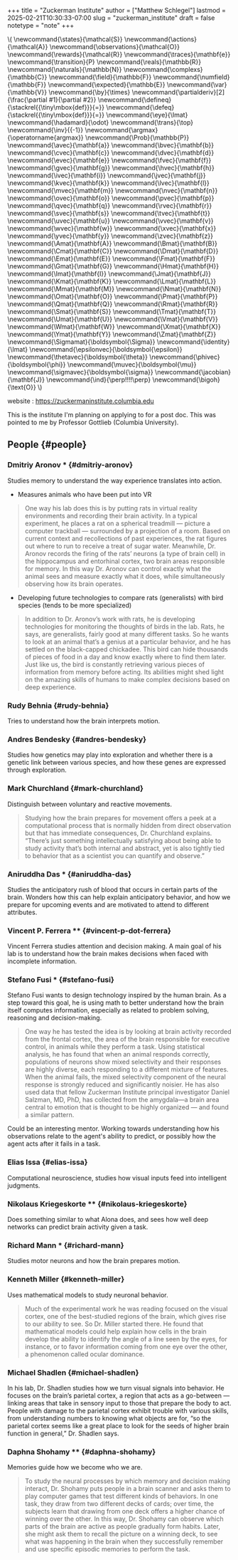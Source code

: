 +++
title = "Zuckerman Institute"
author = ["Matthew Schlegel"]
lastmod = 2025-02-21T10:30:33-07:00
slug = "zuckerman_institute"
draft = false
notetype = "note"
+++

\\( \newcommand{\states}{\mathcal{S}}
\newcommand{\actions}{\mathcal{A}}
\newcommand{\observations}{\mathcal{O}}
\newcommand{\rewards}{\mathcal{R}}
\newcommand{\traces}{\mathbf{e}}
\newcommand{\transition}{P}
\newcommand{\reals}{\mathbb{R}}
\newcommand{\naturals}{\mathbb{N}}
\newcommand{\complexs}{\mathbb{C}}
\newcommand{\field}{\mathbb{F}}
\newcommand{\numfield}{\mathbb{F}}
\newcommand{\expected}{\mathbb{E}}
\newcommand{\var}{\mathbb{V}}
\newcommand{\by}{\times}
\newcommand{\partialderiv}[2]{\frac{\partial #1}{\partial #2}}
\newcommand{\defineq}{\stackrel{{\tiny\mbox{def}}}{=}}
\newcommand{\defeq}{\stackrel{{\tiny\mbox{def}}}{=}}
\newcommand{\eye}{\Imat}
\newcommand{\hadamard}{\odot}
\newcommand{\trans}{\top}
\newcommand{\inv}{{-1}}
\newcommand{\argmax}{\operatorname{argmax}}
\newcommand{\Prob}{\mathbb{P}}
\newcommand{\avec}{\mathbf{a}}
\newcommand{\bvec}{\mathbf{b}}
\newcommand{\cvec}{\mathbf{c}}
\newcommand{\dvec}{\mathbf{d}}
\newcommand{\evec}{\mathbf{e}}
\newcommand{\fvec}{\mathbf{f}}
\newcommand{\gvec}{\mathbf{g}}
\newcommand{\hvec}{\mathbf{h}}
\newcommand{\ivec}{\mathbf{i}}
\newcommand{\jvec}{\mathbf{j}}
\newcommand{\kvec}{\mathbf{k}}
\newcommand{\lvec}{\mathbf{l}}
\newcommand{\mvec}{\mathbf{m}}
\newcommand{\nvec}{\mathbf{n}}
\newcommand{\ovec}{\mathbf{o}}
\newcommand{\pvec}{\mathbf{p}}
\newcommand{\qvec}{\mathbf{q}}
\newcommand{\rvec}{\mathbf{r}}
\newcommand{\svec}{\mathbf{s}}
\newcommand{\tvec}{\mathbf{t}}
\newcommand{\uvec}{\mathbf{u}}
\newcommand{\vvec}{\mathbf{v}}
\newcommand{\wvec}{\mathbf{w}}
\newcommand{\xvec}{\mathbf{x}}
\newcommand{\yvec}{\mathbf{y}}
\newcommand{\zvec}{\mathbf{z}}
\newcommand{\Amat}{\mathbf{A}}
\newcommand{\Bmat}{\mathbf{B}}
\newcommand{\Cmat}{\mathbf{C}}
\newcommand{\Dmat}{\mathbf{D}}
\newcommand{\Emat}{\mathbf{E}}
\newcommand{\Fmat}{\mathbf{F}}
\newcommand{\Gmat}{\mathbf{G}}
\newcommand{\Hmat}{\mathbf{H}}
\newcommand{\Imat}{\mathbf{I}}
\newcommand{\Jmat}{\mathbf{J}}
\newcommand{\Kmat}{\mathbf{K}}
\newcommand{\Lmat}{\mathbf{L}}
\newcommand{\Mmat}{\mathbf{M}}
\newcommand{\Nmat}{\mathbf{N}}
\newcommand{\Omat}{\mathbf{O}}
\newcommand{\Pmat}{\mathbf{P}}
\newcommand{\Qmat}{\mathbf{Q}}
\newcommand{\Rmat}{\mathbf{R}}
\newcommand{\Smat}{\mathbf{S}}
\newcommand{\Tmat}{\mathbf{T}}
\newcommand{\Umat}{\mathbf{U}}
\newcommand{\Vmat}{\mathbf{V}}
\newcommand{\Wmat}{\mathbf{W}}
\newcommand{\Xmat}{\mathbf{X}}
\newcommand{\Ymat}{\mathbf{Y}}
\newcommand{\Zmat}{\mathbf{Z}}
\newcommand{\Sigmamat}{\boldsymbol{\Sigma}}
\newcommand{\identity}{\Imat}
\newcommand{\epsilonvec}{\boldsymbol{\epsilon}}
\newcommand{\thetavec}{\boldsymbol{\theta}}
\newcommand{\phivec}{\boldsymbol{\phi}}
\newcommand{\muvec}{\boldsymbol{\mu}}
\newcommand{\sigmavec}{\boldsymbol{\sigma}}
\newcommand{\jacobian}{\mathbf{J}}
\newcommand{\ind}{\perp\!\!\!\!\perp}
\newcommand{\bigoh}{\text{O}}
\\)

website
: <https://zuckermaninstitute.columbia.edu>

This is the institute I'm planning on applying to for a post doc. This was pointed to me by Professor Gottlieb (Columbia University).


## People {#people}


### Dmitriy Aronov **\*** {#dmitriy-aronov}

Studies memory to understand the way experience translates into action.

-   Measures animals who have been put into VR

> One way his lab does this is by putting rats in virtual reality environments and recording their brain activity. In a typical experiment, he places a rat on a spherical treadmill — picture a computer trackball — surrounded by a projection of a room. Based on current context and recollections of past experiences, the rat figures out where to run to receive a treat of sugar water. Meanwhile, Dr. Aronov records the firing of the rats’ neurons (a type of brain cell) in the hippocampus and entorhinal cortex, two brain areas responsible for memory. In this way Dr. Aronov can control exactly what the animal sees and measure exactly what it does, while simultaneously observing how its brain operates.

-   Developing future technologies to compare rats (generalists) with bird species (tends to be more specialized)

> In addition to Dr. Aronov’s work with rats, he is developing technologies for monitoring the thoughts of birds in the lab. Rats, he says, are generalists, fairly good at many different tasks. So he wants to look at an animal that’s a genius at a particular behavior, and he has settled on the black-capped chickadee. This bird can hide thousands of pieces of food in a day and know exactly where to find them later. Just like us, the bird is constantly retrieving various pieces of information from memory before acting. Its abilities might shed light on the amazing skills of humans to make complex decisions based on deep experience.


### Rudy Behnia {#rudy-behnia}

Tries to understand how the brain interprets motion.


### Andres Bendesky {#andres-bendesky}

Studies how genetics may play into exploration and whether there is a genetic link between various species, and how these genes are expressed through exploration.


### Mark Churchland {#mark-churchland}

Distinguish between voluntary and reactive movements.

> Studying how the brain prepares for movement offers a peek at a computational process that is normally hidden from direct observation but that has immediate consequences, Dr. Churchland explains. “There’s just something intellectually satisfying about being able to study activity that’s both internal and abstract, yet is also tightly tied to behavior that as a scientist you can quantify and observe.”


### Aniruddha Das **\*** {#aniruddha-das}

Studies the anticipatory rush of blood that occurs in certain parts of the brain. Wonders how this can help explain anticipatory behavior, and how we prepare for upcoming events and are motivated to attend to different attributes.


### Vincent P. Ferrera \*\* {#vincent-p-dot-ferrera}

Vincent Ferrera studies attention and decision making. A main goal of his lab is to understand how the brain makes decisions when faced with incomplete information.


### Stefano Fusi \* {#stefano-fusi}

Stefano Fusi wants to design technology inspired by the human brain. As a step toward this goal, he is using math to better understand how the brain itself computes information, especially as related to problem solving, reasoning and decision-making.

> One way he has tested the idea is by looking at brain activity recorded from the frontal cortex, the area of the brain responsible for executive control, in animals while they perform a task. Using statistical analysis, he has found that when an animal responds correctly, populations of neurons show mixed selectivity and their responses are highly diverse, each responding to a different mixture of features. When the animal fails, the mixed selectivity component of the neural response is strongly reduced and significantly noisier. He has also used data that fellow Zuckerman Institute principal investigator Daniel Salzman, MD, PhD, has collected from the amygdala—a brain area central to emotion that is thought to be highly organized — and found a similar pattern.

Could be an interesting mentor. Working towards understanding how his observations relate to the agent's ability to predict, or possibly how the agent acts after it fails in a task.


### Elias Issa {#elias-issa}

Computational neuroscience, studies how visual inputs feed into intelligent judgments.


### Nikolaus Kriegeskorte \*\* {#nikolaus-kriegeskorte}

Does something similar to what Alona does, and sees how well deep networks can predict brain activity given a task.


### Richard Mann \* {#richard-mann}

Studies motor neurons and how the brain prepares motion.


### Kenneth Miller {#kenneth-miller}

Uses mathematical models to study neuronal behavior.

> Much of the experimental work he was reading focused on the visual cortex, one of the best-studied regions of the brain, which gives rise to our ability to see. So Dr. Miller started there. He found that mathematical models could help explain how cells in the brain develop the ability to identify the angle of a line seen by the eyes, for instance, or to favor information coming from one eye over the other, a phenomenon called ocular dominance.


### Michael Shadlen {#michael-shadlen}

In his lab, Dr. Shadlen studies how we turn visual signals into behavior. He focuses on the brain’s parietal cortex, a region that acts as a go-between — linking areas that take in sensory input to those that prepare the body to act. People with damage to the parietal cortex exhibit trouble with various skills, from understanding numbers to knowing what objects are for, “so the parietal cortex seems like a great place to look for the seeds of higher brain function in general,” Dr. Shadlen says.


### Daphna Shohamy \*\* {#daphna-shohamy}

Memories guide how we become who we are.

> To study the neural processes by which memory and decision making interact, Dr. Shohamy puts people in a brain scanner and asks them to play computer games that test different kinds of behaviors. In one task, they draw from two different decks of cards; over time, the subjects learn that drawing from one deck offers a higher chance of winning over the other. In this way, Dr. Shohamy can observe which parts of the brain are active as people gradually form habits. Later, she might ask them to recall the picture on a winning deck, to see what was happening in the brain when they successfully remember and use specific episodic memories to perform the task.
